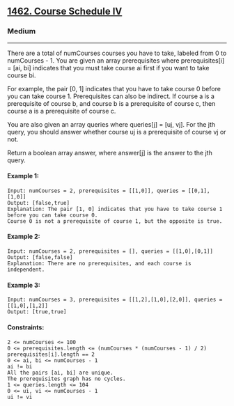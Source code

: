 [1462. Course Schedule IV](https://leetcode.com/problems/course-schedule-iv/?envType=daily-question&envId=2025-01-27)
---------------------------------------------------------------------------------------------------------------------------------------------

### Medium
---------------------------------------------------------------------------------------------------------------------------------------------

There are a total of numCourses courses you have to take, labeled from 0 to numCourses - 1. You are given an array prerequisites where prerequisites[i] = [ai, bi] indicates that you must take course ai first if you want to take course bi.

For example, the pair [0, 1] indicates that you have to take course 0 before you can take course 1.
Prerequisites can also be indirect. If course a is a prerequisite of course b, and course b is a prerequisite of course c, then course a is a prerequisite of course c.

You are also given an array queries where queries[j] = [uj, vj]. For the jth query, you should answer whether course uj is a prerequisite of course vj or not.

Return a boolean array answer, where answer[j] is the answer to the jth query.

#### Example 1:
```
Input: numCourses = 2, prerequisites = [[1,0]], queries = [[0,1],[1,0]]
Output: [false,true]
Explanation: The pair [1, 0] indicates that you have to take course 1 before you can take course 0.
Course 0 is not a prerequisite of course 1, but the opposite is true.
```
#### Example 2:
```
Input: numCourses = 2, prerequisites = [], queries = [[1,0],[0,1]]
Output: [false,false]
Explanation: There are no prerequisites, and each course is independent.
```
#### Example 3:
```
Input: numCourses = 3, prerequisites = [[1,2],[1,0],[2,0]], queries = [[1,0],[1,2]]
Output: [true,true]
```
#### Constraints:
```
2 <= numCourses <= 100
0 <= prerequisites.length <= (numCourses * (numCourses - 1) / 2)
prerequisites[i].length == 2
0 <= ai, bi <= numCourses - 1
ai != bi
All the pairs [ai, bi] are unique.
The prerequisites graph has no cycles.
1 <= queries.length <= 104
0 <= ui, vi <= numCourses - 1
ui != vi
```
